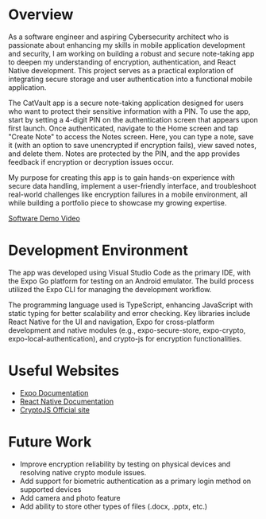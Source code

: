 # Overview

As a software engineer and aspiring Cybersecurity architect who is passionate about enhancing my skills in mobile application development and security, I am working on building a robust and secure note-taking app to deepen my understanding of encryption, authentication, and React Native development. This project serves as a practical exploration of integrating secure storage and user authentication into a functional mobile application.

The CatVault app is a secure note-taking application designed for users who want to protect their sensitive information with a PIN. To use the app, start by setting a 4-digit PIN on the authentication screen that appears upon first launch. Once authenticated, navigate to the Home screen and tap "Create Note" to access the Notes screen. Here, you can type a note, save it (with an option to save unencrypted if encryption fails), view saved notes, and delete them. Notes are protected by the PIN, and the app provides feedback if encryption or decryption issues occur.

My purpose for creating this app is to gain hands-on experience with secure data handling, implement a user-friendly interface, and troubleshoot real-world challenges like encryption failures in a mobile environment, all while building a portfolio piece to showcase my growing expertise.

[Software Demo Video](https://www.youtube.com/watch?v=_u-jgvHCRpo)

# Development Environment

The app was developed using Visual Studio Code as the primary IDE, with the Expo Go platform for testing on an Android emulator. The build process utilized the Expo CLI for managing the development workflow.

The programming language used is TypeScript, enhancing JavaScript with static typing for better scalability and error checking. Key libraries include React Native for the UI and navigation, Expo for cross-platform development and native modules (e.g., expo-secure-store, expo-crypto, expo-local-authentication), and crypto-js for encryption functionalities.

# Useful Websites

* [Expo Documentation](https://docs.expo.dev/)
* [React Native Documentation](https://reactnative.dev/docs/getting-started)
* [CryptoJS Official site](https://cryptojs.gitbook.io/docs)

# Future Work

* Improve encryption reliability by testing on physical devices and resolving native crypto module issues.
* Add support for biometric authentication as a primary login method on supported devices
* Add camera and photo feature
* Add ability to store other types of files (.docx, .pptx, etc.)